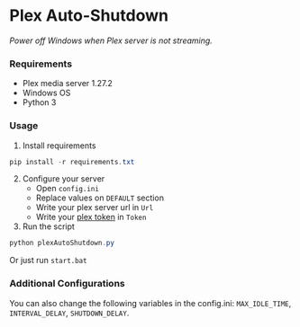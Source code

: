 # Plex Auto-Shutdown

_Power off Windows when Plex server is not streaming._

### Requirements

* Plex media server 1.27.2
* Windows OS
* Python 3

### Usage

1. Install requirements

````powershell
pip install -r requirements.txt
````

2. Configure your server
   * Open `config.ini`
   * Replace values on `DEFAULT` section
   * Write your plex server url in `Url`
   * Write your [plex token](https://support.plex.tv/articles/204059436-finding-an-authentication-token-x-plex-token/) in `Token`
4. Run the script

```powershell
python plexAutoShutdown.py
```

Or just run `start.bat`

### Additional Configurations

You can also change the following variables in the config.ini: ``MAX_IDLE_TIME``, ``INTERVAL_DELAY``, ``SHUTDOWN_DELAY``. 